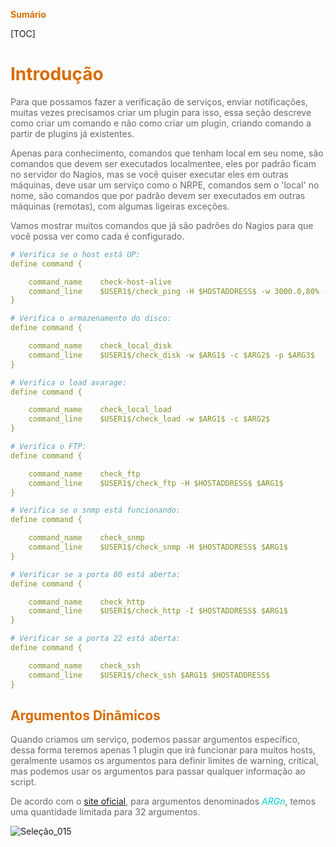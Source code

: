 <span style="color:#d86c00">**Sumário**</span>

[TOC]

# <span style="color:#d86c00">**Introdução**</span>

<span style="color:#696969">Para que possamos fazer a verificação de serviços, enviar notificações, muitas vezes precisamos criar um plugin para isso, essa seção descreve como criar um comando e não como criar um plugin, criando comando a partir de plugins já existentes.</span>

<span style="color:#696969">Apenas para conhecimento, comandos que tenham local em seu nome, são comandos que devem ser executados localmentee, eles por padrão ficam no servidor do Nagios, mas se você quiser executar eles em outras máquinas, deve usar um serviço como o NRPE, comandos sem o 'local' no nome, são comandos que por padrão devem ser executados em outras máquinas (remotas), com algumas ligeiras exceções.</span>

<span style="color:#696969">Vamos mostrar muitos comandos que já são padrões do Nagios para que você possa ver como cada é configurado.</span>

```yaml
# Verifica se o host está UP:
define command {

    command_name    check-host-alive
    command_line    $USER1$/check_ping -H $HOSTADDRESS$ -w 3000.0,80% -c 5000.0,100% -p 5
}

# Verifica o armazenamento do disco:
define command {

    command_name    check_local_disk
    command_line    $USER1$/check_disk -w $ARG1$ -c $ARG2$ -p $ARG3$
}

# Verifica o load avarage:
define command {

    command_name    check_local_load
    command_line    $USER1$/check_load -w $ARG1$ -c $ARG2$
}

# Verifica o FTP:
define command {

    command_name    check_ftp
    command_line    $USER1$/check_ftp -H $HOSTADDRESS$ $ARG1$
}

# Verifica se o snmp está funcionando:
define command {

    command_name    check_snmp
    command_line    $USER1$/check_snmp -H $HOSTADDRESS$ $ARG1$
}

# Verificar se a porta 80 está aberta:
define command {

    command_name    check_http
    command_line    $USER1$/check_http -I $HOSTADDRESS$ $ARG1$
}

# Verificar se a porta 22 está aberta:
define command {

    command_name    check_ssh
    command_line    $USER1$/check_ssh $ARG1$ $HOSTADDRESS$
}
```



## <span style="color:#d86c00">**Argumentos Dinâmicos**</span>

<span style="color:#696969">Quando criamos um serviço, podemos passar argumentos específico, dessa forma teremos apenas 1 plugin que irá funcionar para muitos hosts, geralmente usamos os argumentos para definir limites de warning, critical, mas podemos usar os argumentos para passar qualquer informação ao script.</span>

<span style="color:#696969">De acordo com o [site oficial](https://assets.nagios.com/downloads/nagioscore/docs/nagioscore/4/en/macrolist.html#arg), para argumentos denominados <span style="color:#00CED1">$ARGn$</span>, temos uma quantidade limitada para 32 argumentos.</span>

![Seleção_015](/home/bruno/git/NAGIOS/IMG/Seleção_015.png)

